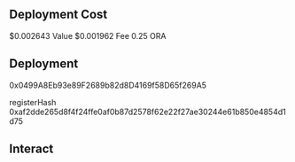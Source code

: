 
## Deployment Cost

$0.002643 Value
$0.001962 Fee
0.25 ORA

## Deployment

0x0499A8Eb93e89F2689b82d8D4169f58D65f269A5

registerHash
0xaf2dde265d8f4f24ffe0af0b87d2578f62e22f27ae30244e61b850e4854d1d75


## Interact 